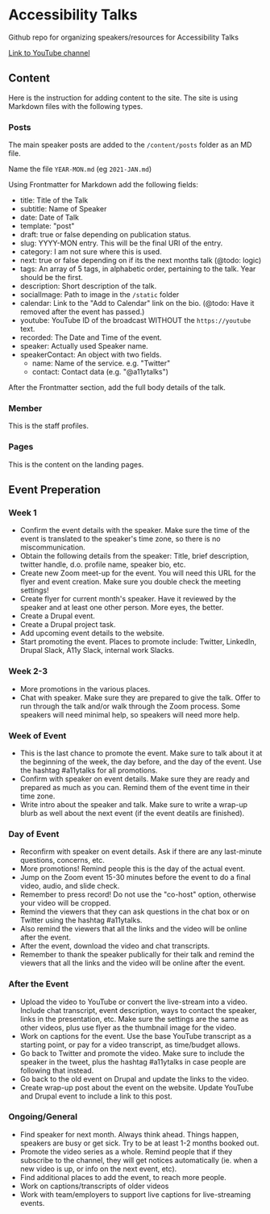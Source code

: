# Accessibility Talks

Github repo for organizing speakers/resources for Accessibility Talks

[Link to YouTube channel](https://www.youtube.com/c/AccessibilityTalks)

## Content

Here is the instruction for adding content to the site. The site is using Markdown files with the following types.

### Posts

The main speaker posts are added to the `/content/posts` folder as an MD file.

Name the file `YEAR-MON.md` (eg `2021-JAN.md`)

Using Frontmatter for Markdown add the following fields:

- title: Title of the Talk
- subtitle: Name of Speaker
- date: Date of Talk
- template: "post"
- draft: true or false depending on publication status.
- slug: YYYY-MON entry. This will be the final URI of the entry.
- category: I am not sure where this is used.
- next: true or false depending on if its the next months talk (@todo: logic)
- tags: An array of 5 tags, in alphabetic order, pertaining to the talk. Year should be the first.
- description: Short description of the talk.
- socialImage: Path to image in the `/static` folder
- calendar: Link to the "Add to Calendar" link on the bio. (@todo: Have it removed after the event has passed.)
- youtube: YouTube ID of the broadcast WITHOUT the `https://youtube` text.
- recorded: The Date and Time of the event.
- speaker: Actually used Speaker name.
- speakerContact: An object with two fields.
  - name: Name of the service. e.g. "Twitter"
  - contact: Contact data (e.g. "@a11ytalks")

After the Frontmatter section, add the full body details of the talk.

### Member

This is the staff profiles.

### Pages

This is the content on the landing pages.

## Event Preperation

### Week 1

- Confirm the event details with the speaker. Make sure the time of the event is translated to the speaker's time zone, so there is no miscommunication.
- Obtain the following details from the speaker: Title, brief description, twitter handle, d.o. profile name, speaker bio, etc.
- Create new Zoom meet-up for the event. You will need this URL for the flyer and event creation. Make sure you double check the meeting settings!
- Create flyer for current month's speaker. Have it reviewed by the speaker and at least one other person. More eyes, the better.
- Create a Drupal event.
- Create a Drupal project task.
- Add upcoming event details to the website.
- Start promoting the event. Places to promote include: Twitter, LinkedIn, Drupal Slack, A11y Slack, internal work Slacks.

### Week 2-3

- More promotions in the various places.
- Chat with speaker. Make sure they are prepared to give the talk. Offer to run through the talk and/or walk through the Zoom process. Some speakers will need minimal help, so speakers will need more help.

### Week of Event

- This is the last chance to promote the event. Make sure to talk about it at the beginning of the week, the day before, and the day of the event. Use the hashtag #a11ytalks for all promotions.
- Confirm with speaker on event details. Make sure they are ready and prepared as much as you can. Remind them of the event time in their time zone.
- Write intro about the speaker and talk. Make sure to write a wrap-up blurb as well about the next event (if the event deatils are finished).

### Day of Event

- Reconfirm with speaker on event details. Ask if there are any last-minute questions, concerns, etc.
- More promotions! Remind people this is the day of the actual event.
- Jump on the Zoom event 15-30 minutes before the event to do a final video, audio, and slide check.
- Remember to press record! Do not use the "co-host" option, otherwise your video will be cropped.
- Remind the viewers that they can ask questions in the chat box or on Twitter using the hashtag #a11ytalks.
- Also remind the viewers that all the links and the video will be online after the event.
- After the event, download the video and chat transcripts.
- Remember to thank the speaker publically for their talk and remind the viewers that all the links and the video will be online after the event.

### After the Event

- Upload the video to YouTube or convert the live-stream into a video. Include chat transcript, event description, ways to contact the speaker, links in the presentation, etc. Make sure the settings are the same as other videos, plus use flyer as the thumbnail image for the video.
- Work on captions for the event. Use the base YouTube transcript as a starting point, or pay for a video transcript, as time/budget allows.
- Go back to Twitter and promote the video. Make sure to include the speaker in the tweet, plus the hashtag #a11ytalks in case people are following that instead.
- Go back to the old event on Drupal and update the links to the video.
- Create wrap-up post about the event on the website. Update YouTube and Drupal event to include a link to this post.

### Ongoing/General

- Find speaker for next month. Always think ahead. Things happen, speakers are busy or get sick. Try to be at least 1-2 months booked out.
- Promote the video series as a whole. Remind people that if they subscribe to the channel, they will get notices automatically (ie. when a new video is up, or info on the next event, etc).
- Find additional places to add the event, to reach more people.
- Work on captions/transcripts of older videos
- Work with team/employers to support live captions for live-streaming events.
